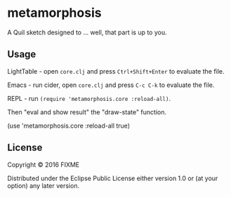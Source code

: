 # metamorphosis

A Quil sketch designed to ... well, that part is up to you.

## Usage

LightTable - open `core.clj` and press `Ctrl+Shift+Enter` to evaluate the file.

Emacs - run cider, open `core.clj` and press `C-c C-k` to evaluate the file.

REPL - run `(require 'metamorphosis.core :reload-all)`.

Then "eval and show result" the "draw-state" function.

(use 'metamorphosis.core :reload-all true)

## License

Copyright © 2016 FIXME

Distributed under the Eclipse Public License either version 1.0 or (at
your option) any later version.
